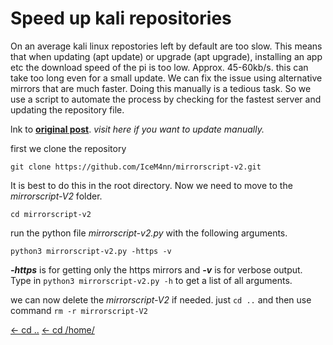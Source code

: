 # Speed up kali repositories

On an average kali linux repostories left by default are too slow. This means that when updating (apt update) or upgrade (apt upgrade), installing an app etc the download speed of the pi is too low. Approx. 45-60kb/s. this can take too long even for a small update. We can fix the issue using alternative mirrors that are much faster. Doing this manually is a tedious task. So we use a script to automate the process by checking for the fastest server and updating the repository file. 

lnk to [**original post**](https://www.metahackers.pro/speed-kali-linux-update/). *visit here if you want to update manually.*

first we clone the repository
```
git clone https://github.com/IceM4nn/mirrorscript-v2.git
```
It is best to do this in the root directory. Now we need to move to the *mirrorscript-V2* folder.
```
cd mirrorscript-v2
```
run the python file *mirrorscript-v2.py* with the following arguments.
```
python3 mirrorscript-v2.py -https -v
```
***-https*** is for getting only the https mirrors and ***-v*** is for verbose output. Type in `python3 mirrorscript-v2.py -h` to get a list of all arguments.

we can now delete the *mirrorscript-V2* if needed. just `cd ..` and then use command `rm -r mirrorscript-V2`

[<- cd ..](https://kalipiconf.tk/list)
[<- cd /home/](https://kalipiconf.tk/)
